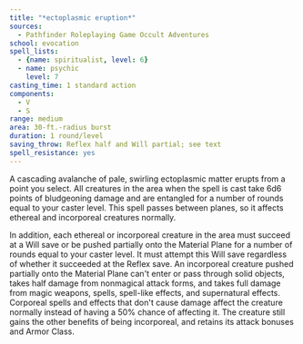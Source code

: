 ```yaml
---
title: "*ectoplasmic eruption*"
sources:
  - Pathfinder Roleplaying Game Occult Adventures
school: evocation
spell_lists:
  - {name: spiritualist, level: 6}
  - name: psychic
    level: 7
casting_time: 1 standard action
components:
  - V
  - S
range: medium
area: 30-ft.-radius burst
duration: 1 round/level
saving_throw: Reflex half and Will partial; see text
spell_resistance: yes
---
```


A cascading avalanche of pale, swirling ectoplasmic matter erupts from a point you select. All creatures in the area when the spell is cast take 6d6 points of bludgeoning damage and are entangled for a number of rounds equal to your caster level. This spell passes between planes, so it affects ethereal and incorporeal creatures normally.

In addition, each ethereal or incorporeal creature in the area must succeed at a Will save or be pushed partially onto the Material Plane for a number of rounds equal to your caster level. It must attempt this Will save regardless of whether it succeeded at the Reflex save. An incorporeal creature pushed partially onto the Material Plane can't enter or pass through solid objects, takes half damage from nonmagical attack forms, and takes full damage from magic weapons, spells, spell-like effects, and supernatural effects. Corporeal spells and effects that don't cause damage affect the creature normally instead of having a 50% chance of affecting it. The creature still gains the other benefits of being incorporeal, and retains its attack bonuses and Armor Class.
